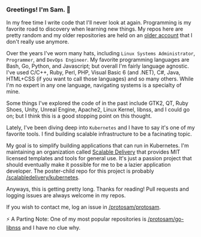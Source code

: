 ### Greetings! I'm Sam. 👋

In my free time I write code that I'll never look at again. Programming is my favorite road to discovery when learning new things. My repos here are pretty random and my older repositories are held on an [older account](https://github.com/igknighted) that I don't really use anymore.

Over the years I've worn many hats, including `Linux Systems Administrator`, `Programmer`, and `DevOps Engineer`. My favorite programming languages are Bash, Go, Python, and Javascript; but overall I'm fairly language agnostic. I've used C/C++, Ruby, Perl, PHP, Visual Basic 6 (and .NET), C#, Java, HTML+CSS (if you want to call those languages) and so many others. While I'm no expert in any one language, navigating systems is a specialty of mine.

Some things I've explored the code of in the past include GTK2, QT, Ruby Shoes, Unity, Unreal Engine, Apache2, Linux Kernel, libnss, and I could go on; but I think this is a good stopping point on this thought.


Lately, I've been diving deep into `Kubernetes` and I have to say it's one of my favorite tools. I find building scalable infrastructure to be a facinating topic.

My goal is to simplify building applications that can run in Kubernetes. I'm maintaining an organization called [Scalable Delivery](https://github.com/scalabledelivery) that provides MIT licensed templates and tools for general use. It's just a passion project that should eventually make it possible for me to be a lazier application developer. The poster-child repo for this project is probably [/scalabledelivery/kubernetes](https://github.com/scalabledelivery/kubernetes).

Anyways, this is getting pretty long.
Thanks for reading! Pull requests and logging issues are always welcome in my repos.

If you wish to contact me, log an issue in [/protosam/protosam](https://github.com/protosam/protosam). 


⚡ A Parting Note: One of my most popular repositories is [/protosam/go-libnss](https://github.com/protosam/go-libnss) and I have no clue why.

<!--
**protosam/protosam** is a ✨ _special_ ✨ repository because its `README.md` (this file) appears on your GitHub profile.

Here are some ideas to get you started:

- 🔭 I’m currently working on ...
- 🌱 I’m currently learning ...
- 👯 I’m looking to collaborate on ...
- 🤔 I’m looking for help with ...
- 💬 Ask me about ...
- 📫 How to reach me: ...
- 😄 Pronouns: ...
-  ...
-->
